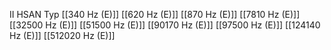 II HSAN Typ
[[340 Hz (E)]]
[[620 Hz (E)]]
[[870 Hz (E)]]
[[7810 Hz (E)]]
[[32500 Hz (E)]]
[[51500 Hz (E)]]
[[90170 Hz (E)]]
[[97500 Hz (E)]]
[[124140 Hz (E)]]
[[512020 Hz (E)]]